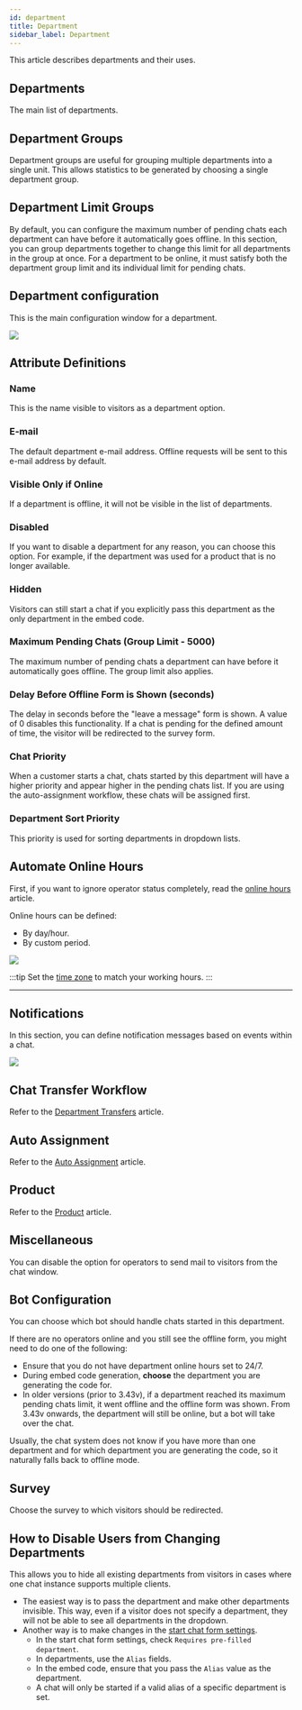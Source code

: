 ```yaml
---
id: department
title: Department
sidebar_label: Department
---
```


This article describes departments and their uses.

## Departments

The main list of departments.

## Department Groups

Department groups are useful for grouping multiple departments into a single unit. This allows statistics to be generated by choosing a single department group.

## Department Limit Groups

By default, you can configure the maximum number of pending chats each department can have before it automatically goes offline. In this section, you can group departments together to change this limit for all departments in the group at once. For a department to be online, it must satisfy both the department group limit and its individual limit for pending chats.

## Department configuration

This is the main configuration window for a department.

![](/img/department/department.jpg)

## Attribute Definitions

### Name

This is the name visible to visitors as a department option.

### E-mail

The default department e-mail address. Offline requests will be sent to this e-mail address by default.

### Visible Only if Online

If a department is offline, it will not be visible in the list of departments.

### Disabled

If you want to disable a department for any reason, you can choose this option. For example, if the department was used for a product that is no longer available.

### Hidden

Visitors can still start a chat if you explicitly pass this department as the only department in the embed code.

### Maximum Pending Chats (Group Limit - 5000)

The maximum number of pending chats a department can have before it automatically goes offline. The group limit also applies.

### Delay Before Offline Form is Shown (seconds)

The delay in seconds before the "leave a message" form is shown. A value of 0 disables this functionality. If a chat is pending for the defined amount of time, the visitor will be redirected to the survey form.

### Chat Priority

When a customer starts a chat, chats started by this department will have a higher priority and appear higher in the pending chats list. If you are using the auto-assignment workflow, these chats will be assigned first.

### Department Sort Priority

This priority is used for sorting departments in dropdown lists.

## Automate Online Hours

First, if you want to ignore operator status completely, read the [online hours](online-hours.md) article.

Online hours can be defined:
 * By day/hour.
 * By custom period.
 
![](/img/department/online-hours.jpg)

:::tip 
Set the [time zone](time-zone.md) to match your working hours.
:::

---

## Notifications

In this section, you can define notification messages based on events within a chat.

![](/img/department/notifications.jpg)

## Chat Transfer Workflow

Refer to the [Department Transfers](department-transfer.md) article.

## Auto Assignment

Refer to the [Auto Assignment](auto-assignment.mdx) article.

## Product

Refer to the [Product](department/product.md) article.

## Miscellaneous

You can disable the option for operators to send mail to visitors from the chat window.

## Bot Configuration

You can choose which bot should handle chats started in this department.

If there are no operators online and you still see the offline form, you might need to do one of the following:

 * Ensure that you do not have department online hours set to 24/7.
 * During embed code generation, **choose** the department you are generating the code for.
 * In older versions (prior to 3.43v), if a department reached its maximum pending chats limit, it went offline and the offline form was shown. From 3.43v onwards, the department will still be online, but a bot will take over the chat.

Usually, the chat system does not know if you have more than one department and for which department you are generating the code, so it naturally falls back to offline mode.

## Survey

Choose the survey to which visitors should be redirected.

## How to Disable Users from Changing Departments

This allows you to hide all existing departments from visitors in cases where one chat instance supports multiple clients.

 * The easiest way is to pass the department and make other departments invisible. This way, even if a visitor does not specify a department, they will not be able to see all departments in the dropdown.
 * Another way is to make changes in the [start chat form settings](../chat/start-chat-form-settings.md#department-settings).
   * In the start chat form settings, check `Requires pre-filled department`.
   * In departments, use the `Alias` fields.
   * In the embed code, ensure that you pass the `Alias` value as the department.
   * A chat will only be started if a valid alias of a specific department is set.
